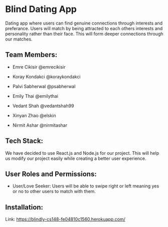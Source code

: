 # Blind Dating App
Dating app where users can find genuine connections through interests and preferance. Users will match by being attracted to each others interests and personality rather than their face. This will form deeper connections through our matches.

## Team Members:
- Emre Cikisir @emrecikisir

- Koray Kondakci @koraykondakci

- Palvi Sabherwal @psabherwal

- Emily Thai @emilythai

- Vedant Shah @vedantshah99

- Xinyan Zhao @elskin

- Nirmit Ashar @nirmitashar

## Tech Stack:
We have decided to use React.js and Node.js for our project. This will help us modify our project easily while creating a better user experience.

## User Roles and Permissions:
- User/Love Seeker: Users will be able to swipe right or left meaning yes or no to other users to match with them.

## Installation:
Link: https://blindly-cs148-fe04810c1560.herokuapp.com/
